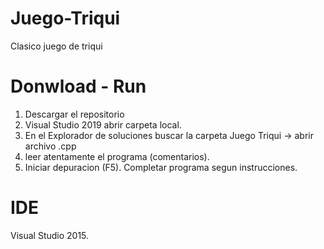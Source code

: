# Juego-Triqui
Clasico juego de triqui

# Donwload - Run
1. Descargar el repositorio
2. Visual Studio 2019 abrir carpeta local.
3. En el Explorador de soluciones buscar la carpeta Juego Triqui -> abrir archivo .cpp 
4. leer atentamente el programa (comentarios).
5. Iniciar depuracion (F5). Completar programa segun instrucciones.

# IDE
Visual Studio 2015.
